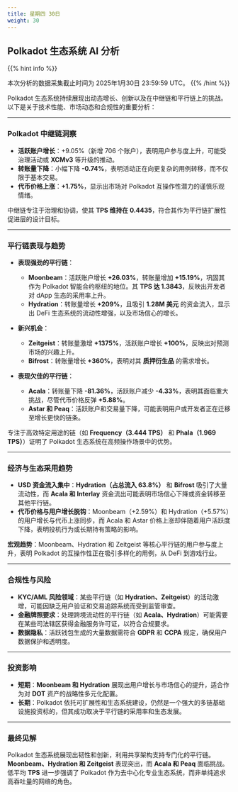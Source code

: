 ```yaml
---
title: 星期四 30日
weight: 30
---
```


## **Polkadot 生态系统 AI 分析**
{{% hint info %}}

本次分析的数据采集截止时间为 2025年1月30日 23:59:59 UTC。
{{% /hint %}}

Polkadot 生态系统持续展现出动态增长、创新以及在中继链和平行链上的挑战。以下是关于技术性能、市场动态和合规性的重要分析：

---

### **Polkadot 中继链洞察**
- **活跃账户增长**：+9.05%（新增 706 个账户），表明用户参与度上升，可能受治理活动或 **XCMv3** 等升级的推动。
- **转账量下降**：小幅下降 **-0.74%**，表明活动正在向更复杂的用例转移，而不仅限于基本交易。
- **代币价格上涨**：**+1.75%**，显示出市场对 Polkadot 互操作性潜力的谨慎乐观情绪。

中继链专注于治理和协调，使其 **TPS 维持在 0.4435**，符合其作为平行链扩展性促进层的设计目标。

---

### **平行链表现与趋势**
- **表现强劲的平行链**：
  - **Moonbeam**：活跃账户增长 **+26.03%**，转账量增加 **+15.19%**，巩固其作为 Polkadot 智能合约枢纽的地位。其 **TPS 达 1.3843**，反映出开发者对 dApp 生态的采用率上升。
  - **Hydration**：转账量增长 **+209%**，且吸引 **1.28M 美元** 的资金流入，显示出 DeFi 生态系统的流动性增强，以及市场信心的增长。

- **新兴机会**：
  - **Zeitgeist**：转账量激增 **+1375%**，活跃账户增长 **+100%**，反映出对预测市场的兴趣上升。
  - **Bifrost**：转账量增长 **+360%**，表明对其 **质押衍生品** 的需求增长。

- **表现欠佳的平行链**：
  - **Acala**：转账量下降 **-81.36%**，活跃账户减少 **-4.33%**，表明其面临重大挑战，尽管代币价格反弹 **+5.88%**。
  - **Astar 和 Peaq**：活跃账户和交易量下降，可能表明用户或开发者正在迁移至增长更快的链条。

专注于高效特定用途的链（如 **Frequency（3.444 TPS）** 和 **Phala（1.969 TPS）**）证明了 Polkadot 生态系统在高频操作场景中的优势。

---

### **经济与生态采用趋势**
- **USD 资金流入集中**：**Hydration（占总流入 63.8%）** 和 **Bifrost** 吸引了大量流动性，而 **Acala 和 Interlay** 资金流出可能表明市场信心下降或资金转移至其他平行链。
- **代币价格与用户增长脱钩**：Moonbeam（+2.59%）和 Hydration（+5.57%）的用户增长与代币上涨同步，而 Acala 和 Astar 价格上涨却伴随着用户活跃度下降，表明投机行为或长期持有策略的影响。

**宏观趋势**：Moonbeam、Hydration 和 Zeitgeist 等核心平行链的用户参与度上升，表明 Polkadot 的互操作性正在吸引多样化的用例，从 DeFi 到游戏行业。

---

### **合规性与风险**
- **KYC/AML 风险领域**：某些平行链（如 **Hydration、Zeitgeist**）的活动激增，可能因缺乏用户验证和交易追踪系统而受到监管审查。
- **金融牌照要求**：处理跨境流动性的平行链（如 **Acala、Hydration**）可能需要在某些司法辖区获得金融服务许可证，以符合合规要求。
- **数据隐私**：活跃钱包生成的大量数据需符合 **GDPR** 和 **CCPA** 规定，确保用户数据保护和透明度。

---

### **投资影响**
- **短期**：**Moonbeam 和 Hydration** 展现出用户增长与市场信心的提升，适合作为对 **DOT** 资产的战略性多元化配置。
- **长期**：Polkadot 依托可扩展性和生态系统建设，仍然是一个强大的多链基础设施投资标的，但其成功取决于平行链的采用率和生态发展。

---

### **最终见解**
Polkadot 生态系统展现出韧性和创新，利用共享架构支持专门化的平行链。**Moonbeam、Hydration 和 Zeitgeist** 表现突出，而 **Acala 和 Peaq** 面临挑战。低平均 **TPS** 进一步强调了 Polkadot 作为去中心化专业生态系统，而非单纯追求高吞吐量的网络的角色。
